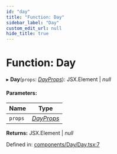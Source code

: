 ```yaml
---
id: "day"
title: "Function: Day"
sidebar_label: "Day"
custom_edit_url: null
hide_title: true
---
```


# Function: Day

▸ **Day**(`props`: [*DayProps*](../interfaces/dayprops.md)): JSX.Element \| *null*

#### Parameters:

Name | Type |
------ | ------ |
`props` | [*DayProps*](../interfaces/dayprops.md) |

**Returns:** JSX.Element \| *null*

Defined in: [components/Day/Day.tsx:7](https://github.com/gpbl/react-day-picker/blob/7a46f8df/packages/react-day-picker/src/components/Day/Day.tsx#L7)
